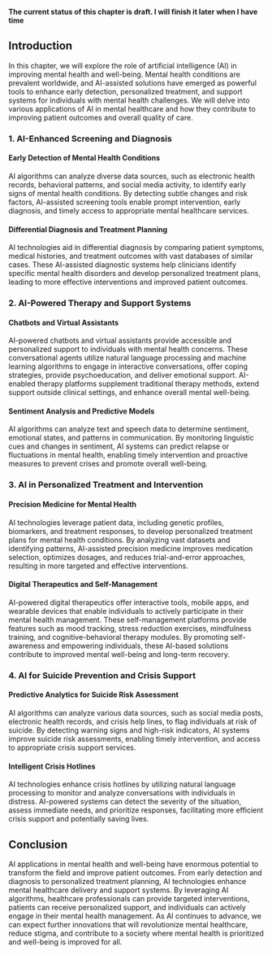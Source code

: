 **The current status of this chapter is draft. I will finish it later when I have time**

Introduction
------------

In this chapter, we will explore the role of artificial intelligence (AI) in improving mental health and well-being. Mental health conditions are prevalent worldwide, and AI-assisted solutions have emerged as powerful tools to enhance early detection, personalized treatment, and support systems for individuals with mental health challenges. We will delve into various applications of AI in mental healthcare and how they contribute to improving patient outcomes and overall quality of care.

### 1. AI-Enhanced Screening and Diagnosis

#### Early Detection of Mental Health Conditions

AI algorithms can analyze diverse data sources, such as electronic health records, behavioral patterns, and social media activity, to identify early signs of mental health conditions. By detecting subtle changes and risk factors, AI-assisted screening tools enable prompt intervention, early diagnosis, and timely access to appropriate mental healthcare services.

#### Differential Diagnosis and Treatment Planning

AI technologies aid in differential diagnosis by comparing patient symptoms, medical histories, and treatment outcomes with vast databases of similar cases. These AI-assisted diagnostic systems help clinicians identify specific mental health disorders and develop personalized treatment plans, leading to more effective interventions and improved patient outcomes.

### 2. AI-Powered Therapy and Support Systems

#### Chatbots and Virtual Assistants

AI-powered chatbots and virtual assistants provide accessible and personalized support to individuals with mental health concerns. These conversational agents utilize natural language processing and machine learning algorithms to engage in interactive conversations, offer coping strategies, provide psychoeducation, and deliver emotional support. AI-enabled therapy platforms supplement traditional therapy methods, extend support outside clinical settings, and enhance overall mental well-being.

#### Sentiment Analysis and Predictive Models

AI algorithms can analyze text and speech data to determine sentiment, emotional states, and patterns in communication. By monitoring linguistic cues and changes in sentiment, AI systems can predict relapse or fluctuations in mental health, enabling timely intervention and proactive measures to prevent crises and promote overall well-being.

### 3. AI in Personalized Treatment and Intervention

#### Precision Medicine for Mental Health

AI technologies leverage patient data, including genetic profiles, biomarkers, and treatment responses, to develop personalized treatment plans for mental health conditions. By analyzing vast datasets and identifying patterns, AI-assisted precision medicine improves medication selection, optimizes dosages, and reduces trial-and-error approaches, resulting in more targeted and effective interventions.

#### Digital Therapeutics and Self-Management

AI-powered digital therapeutics offer interactive tools, mobile apps, and wearable devices that enable individuals to actively participate in their mental health management. These self-management platforms provide features such as mood tracking, stress reduction exercises, mindfulness training, and cognitive-behavioral therapy modules. By promoting self-awareness and empowering individuals, these AI-based solutions contribute to improved mental well-being and long-term recovery.

### 4. AI for Suicide Prevention and Crisis Support

#### Predictive Analytics for Suicide Risk Assessment

AI algorithms can analyze various data sources, such as social media posts, electronic health records, and crisis help lines, to flag individuals at risk of suicide. By detecting warning signs and high-risk indicators, AI systems improve suicide risk assessments, enabling timely intervention, and access to appropriate crisis support services.

#### Intelligent Crisis Hotlines

AI technologies enhance crisis hotlines by utilizing natural language processing to monitor and analyze conversations with individuals in distress. AI-powered systems can detect the severity of the situation, assess immediate needs, and prioritize responses, facilitating more efficient crisis support and potentially saving lives.

Conclusion
----------

AI applications in mental health and well-being have enormous potential to transform the field and improve patient outcomes. From early detection and diagnosis to personalized treatment planning, AI technologies enhance mental healthcare delivery and support systems. By leveraging AI algorithms, healthcare professionals can provide targeted interventions, patients can receive personalized support, and individuals can actively engage in their mental health management. As AI continues to advance, we can expect further innovations that will revolutionize mental healthcare, reduce stigma, and contribute to a society where mental health is prioritized and well-being is improved for all.

